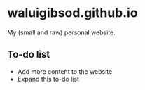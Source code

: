 # waluigibsod.github.io
My (small and raw) personal website.
## To-do list
* Add more content to the website
* Expand this to-do list